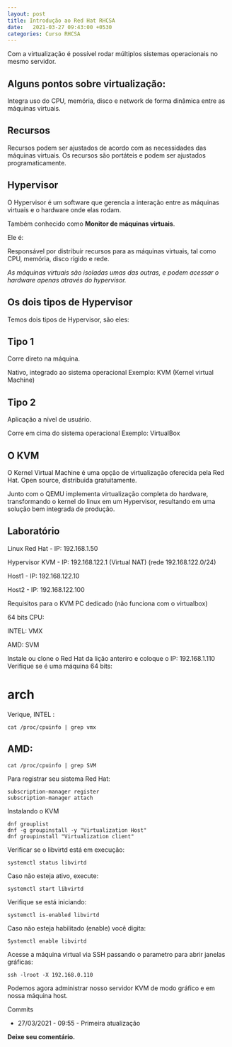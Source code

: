 ```yaml
---
layout: post
title: Introdução ao Red Hat RHCSA
date:   2021-03-27 09:43:00 +0530
categories: Curso RHCSA
---
```

Com a virtualização é possível rodar múltiplos sistemas operacionais no mesmo servidor.

## Alguns pontos sobre virtualização:

Integra uso do CPU, memória, disco e network de forma dinâmica entre as máquinas virtuais.

## Recursos

Recursos podem ser ajustados de acordo com as necessidades das máquinas virtuais. Os recursos são portáteis e podem ser ajustados programaticamente.

## Hypervisor
O Hypervisor é um software que gerencia a interação entre as máquinas virtuais e o hardware onde elas rodam.

Também conhecido como **Monitor de máquinas virtuais**.

Ele é:

Responsável por distribuir recursos para as máquinas virtuais, tal como CPU, memória, disco rígido e rede.

*As máquinas virtuais são isoladas umas das outras, e podem acessar o hardware apenas através do hypervisor.* 

## Os dois tipos de Hypervisor
Temos dois tipos de Hypervisor, são eles:

## Tipo 1

Corre direto na máquina.

Nativo, integrado ao sistema operacional
Exemplo: KVM (Kernel virtual Machine)

## Tipo 2
Aplicação a nível de usuário.

Corre em cima do sistema operacional
Exemplo: VirtualBox

## O KVM
O Kernel Virtual Machine é uma opção de virtualização oferecida pela Red Hat. Open source, distribuida gratuitamente.

Junto com o QEMU implementa virtualização completa do hardware, transformando o kernel do linux em um Hypervisor, resultando em uma solução bem integrada de produção.

## Laboratório
Linux Red Hat - IP: 192.168.1.50

Hypervisor KVM - IP: 192.168.122.1 (Virtual NAT)
(rede 192.168.122.0/24)

Host1 - IP: 192.168.122.10

Host2 - IP: 192.168.122.100

Requisitos para o KVM
PC dedicado (não funciona com o virtualbox)

64 bits CPU:

INTEL: VMX

AMD: SVM

Instale ou clone o Red Hat da lição anteriro e coloque o IP: 192.168.1.110 Verifique se é uma máquina 64 bits:

# arch
Verique, INTEL :

```cat /proc/cpuinfo | grep vmx```

## AMD:

```cat /proc/cpuinfo | grep SVM```

Para registrar seu sistema Red Hat:

```
subscription-manager register
subscription-manager attach
```
Instalando o KVM

```
dnf grouplist
dnf -g groupinstall -y "Virtualization Host"
dnf groupinstall "Virtualization client"
```

Verificar se o libvirtd está em execução:

```systemctl status libvirtd```

Caso não esteja ativo, execute:

```systemctl start libvirtd```

Verifique se está iniciando:

```systemctl is-enabled libvirtd```

Caso não esteja habilitado (enable) você digita:

```Systemctl enable libvirtd```

Acesse a máquina virtual via SSH passando o parametro para abrir janelas gráficas:

```ssh -lroot -X 192.168.0.110```

Podemos agora administrar nosso servidor KVM de modo gráfico e em nossa máquina host.

Commits
- 27/03/2021 - 09:55 - Primeira atualização

**Deixe seu comentário.**

